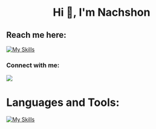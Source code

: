                                                  
<p>

# 
<div style="text-align: center;">
  <h1>Hi 👋, I'm Nachshon</h1>
</div>

## Reach me here:
[![My Skills](https://skills.thijs.gg/icons?i=gmail&theme=dark)](https://skills.thijs.gg)

### Connect with me:
 <a href="https://www.linkedin.com/in/nbar-sela/">
    <img src="https://skillicons.dev/icons?i=linkedin" />
  </a>


# Languages and Tools:

[![My Skills](https://skills.thijs.gg/icons?i=java,python,c,cpp,nodejs,javascript,typescript,react,mysql,mongodb,firebase&theme=dark)](https://skills.thijs.gg)

</p>
